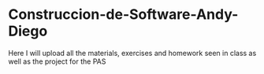 # Construccion-de-Software-Andy-Diego
Here I will upload all the materials, exercises and homework seen in class as well as the project for the PAS
